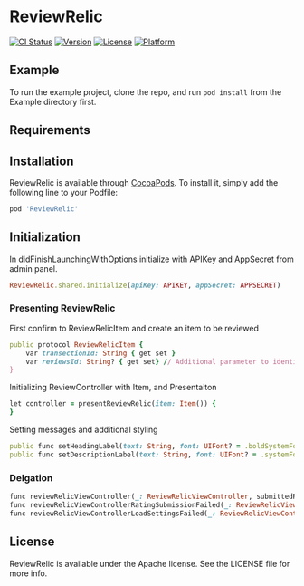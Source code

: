 # ReviewRelic

[![CI Status](https://img.shields.io/travis/raheelsadiq/ReviewRelic.svg?style=flat)](https://travis-ci.org/raheelsadiq/ReviewRelic)
[![Version](https://img.shields.io/cocoapods/v/ReviewRelic.svg?style=flat)](https://cocoapods.org/pods/ReviewRelic)
[![License](https://img.shields.io/cocoapods/l/ReviewRelic.svg?style=flat)](https://cocoapods.org/pods/ReviewRelic)
[![Platform](https://img.shields.io/cocoapods/p/ReviewRelic.svg?style=flat)](https://cocoapods.org/pods/ReviewRelic)

## Example

To run the example project, clone the repo, and run `pod install` from the Example directory first.

## Requirements

## Installation

ReviewRelic is available through [CocoaPods](https://cocoapods.org). To install
it, simply add the following line to your Podfile:

```ruby
pod 'ReviewRelic'
```

## Initialization
In didFinishLaunchingWithOptions initialize with APIKey and AppSecret from admin panel.
```ruby
ReviewRelic.shared.initialize(apiKey: APIKEY, appSecret: APPSECRET)
```

### Presenting ReviewRelic

First confirm to ReviewRelicItem and create an item to be reviewed
```ruby
public protocol ReviewRelicItem {
    var transectionId: String { get set }
    var reviewsId: String? { get set} // Additional parameter to identify user
}
```

Initializing ReviewController with Item, and Presentaiton 
```ruby
let controller = presentReviewRelic(item: Item()) {
}
```
Setting messages and additional styling
```ruby
public func setHeadingLabel(text: String, font: UIFont? = .boldSystemFont(ofSize: 14), textColor: UIColor? = .darkText) {
public func setDescriptionLabel(text: String, font: UIFont? = .systemFont(ofSize: 14), textColor: UIColor? = .darkText) {
```
### Delgation

```ruby
func reviewRelicViewController(_: ReviewRelicViewController, submittedReviewRating rating: Int)
func reviewRelicViewControllerRatingSubmissionFailed(_: ReviewRelicViewController)
func reviewRelicViewControllerLoadSettingsFailed(_: ReviewRelicViewController)

```

## License

ReviewRelic is available under the Apache license. See the LICENSE file for more info.
